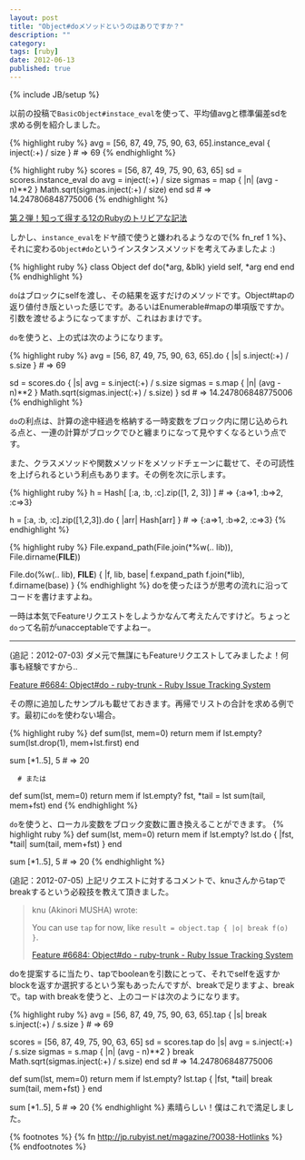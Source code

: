 ```yaml
---
layout: post
title: "Object#doメソッドというのはありですか？"
description: ""
category: 
tags: [ruby] 
date: 2012-06-13
published: true
---
```

{% include JB/setup %}

以前の投稿で`BasicObject#instace_eval`を使って、平均値avgと標準偏差sdを求める例を紹介しました。

{% highlight ruby %}
avg = [56, 87, 49, 75, 90, 63, 65].instance_eval { inject(:+) / size } # => 69
{% endhighlight %}

{% highlight ruby %}
scores = [56, 87, 49, 75, 90, 63, 65]
sd = scores.instance_eval do
  avg = inject(:+) / size
  sigmas = map { |n| (avg - n)**2 }
  Math.sqrt(sigmas.inject(:+) / size)
end
sd # => 14.247806848775006
{% endhighlight %}

[第２弾！知って得する12のRubyのトリビアな記法](http://melborne.github.com/2012/02/08/2-12-Ruby-12-Trivia-Notations-you-should-know-in-Ruby/ '第２弾！知って得する12のRubyのトリビアな記法')

しかし、`instance_eval`をドヤ顔で使うと嫌われるようなので{% fn_ref 1 %}、それに変わる`Object#do`というインスタンスメソッドを考えてみましたよ :)

{% highlight ruby %}
class Object
  def do(*arg, &blk)
    yield self, *arg
  end
end
{% endhighlight %}

`do`はブロックにselfを渡し、その結果を返すだけのメソッドです。Object#tapの返り値付き版といった感じです。あるいはEnumerable#mapの単項版ですか。引数を渡せるようになってますが、これはおまけです。

`do`を使うと、上の式は次のようになります。

{% highlight ruby %}
avg = [56, 87, 49, 75, 90, 63, 65].do { |s| s.inject(:+) / s.size } # => 69

sd = scores.do { |s|
  avg = s.inject(:+) / s.size
  sigmas = s.map { |n| (avg - n)**2 }
  Math.sqrt(sigmas.inject(:+) / s.size)
}
sd # => 14.247806848775006
{% endhighlight %}

`do`の利点は、計算の途中経過を格納する一時変数をブロック内に閉じ込められる点と、一連の計算がブロックでひと纏まりになって見やすくなるという点です。

また、クラスメソッドや関数メソッドをメソッドチェーンに載せて、その可読性を上げられるという利点もあります。その例を次に示します。

{% highlight ruby %}
h = Hash[ [:a, :b, :c].zip([1, 2, 3]) ] # => {:a=>1, :b=>2, :c=>3}

h = [:a, :b, :c].zip([1,2,3]).do { |arr| Hash[arr] } # => {:a=>1, :b=>2, :c=>3}
{% endhighlight %}

{% highlight ruby %}
File.expand_path(File.join(*%w(.. lib)), File.dirname(__FILE__))

File.do(%w(.. lib), __FILE__) { |f, lib, base|
  f.expand_path f.join(*lib), f.dirname(base)
}
{% endhighlight %}
doを使ったほうが思考の流れに沿ってコードを書けますよね。

一時は本気でFeatureリクエストをしようかなんて考えたんですけど。ちょっと`do`って名前がunacceptableですよねー。

----

(追記：2012-07-03) ダメ元で無謀にもFeatureリクエストしてみましたよ！何事も経験ですから..

[Feature #6684: Object#do - ruby-trunk - Ruby Issue Tracking System](http://bugs.ruby-lang.org/issues/6684 'Feature #6684: Object#do - ruby-trunk - Ruby Issue Tracking System')

その際に追加したサンプルも載せておきます。再帰でリストの合計を求める例です。最初に`do`を使わない場合。

{% highlight ruby %}
def sum(lst, mem=0)
  return mem if lst.empty?
  sum(lst.drop(1), mem+lst.first)
end

sum [*1..5], 5 # => 20

      # または

def sum(lst, mem=0)
  return mem if lst.empty?
  fst, *tail = lst
  sum(tail, mem+fst)
end
{% endhighlight %}

`do`を使うと、ローカル変数をブロック変数に置き換えることができます。
{% highlight ruby %}
def sum(lst, mem=0)
  return mem if lst.empty?
  lst.do { |fst, *tail| sum(tail, mem+fst) }
end

sum [*1..5], 5 # => 20
{% endhighlight %}


(追記：2012-07-05) 上記リクエストに対するコメントで、knuさんからtapでbreakするという必殺技を教えて頂きました。

> knu (Akinori MUSHA) wrote:
>
> You can use `tap` for now, like `result = object.tap { |o| break f(o) }`.
>
> [Feature #6684: Object#do - ruby-trunk - Ruby Issue Tracking System](http://bugs.ruby-lang.org/issues/6684#note-2 'Feature #6684: Object#do - ruby-trunk - Ruby Issue Tracking System')

doを提案するに当たり、tapでbooleanを引数にとって、それでselfを返すかblockを返すか選択するという案もあったんですが、breakで足りますよ、breakで。tap with breakを使うと、上のコードは次のようになります。

{% highlight ruby %}
avg = [56, 87, 49, 75, 90, 63, 65].tap { |s| break s.inject(:+) / s.size } # => 69

scores = [56, 87, 49, 75, 90, 63, 65]
sd = scores.tap do |s|
  avg = s.inject(:+) / s.size
  sigmas = s.map { |n| (avg - n)**2 }
  break Math.sqrt(sigmas.inject(:+) / s.size)
end
sd # => 14.247806848775006

def sum(lst, mem=0)
  return mem if lst.empty?
  lst.tap { |fst, *tail| break sum(tail, mem+fst) }
end

sum [*1..5], 5 # => 20
{% endhighlight %}
素晴らしい！僕はこれで満足しました。

{% footnotes %}
  {% fn http://jp.rubyist.net/magazine/?0038-Hotlinks %}
{% endfootnotes %}

